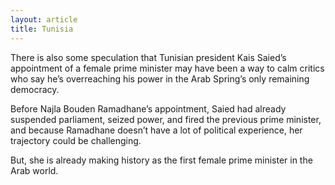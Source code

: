 ```yaml
---
layout: article
title: Tunisia
---
```

There is also some speculation that Tunisian president Kais Saied’s appointment of a female prime minister may have been a way to calm critics who say he’s overreaching his power in the Arab Spring’s only remaining democracy.

Before Najla Bouden Ramadhane’s appointment, Saied had already suspended parliament, seized power, and fired the previous prime minister, and because Ramadhane doesn’t have a lot of political experience, her trajectory could be challenging.

But, she is already making history as the first female prime minister in the Arab world.